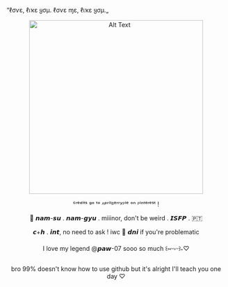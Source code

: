 “ℓσѵε, ℓเҡε ყσµ. ℓσѵε ɱε, ℓเҡε ყσµ.„<p>
<p align=center>
 <img src="https://github.com/user-attachments/assets/1daf6a7f-d454-42f3-b9ab-6032b81ad730" alt="Alt Text" width="400" height="400">
<p align="center">
 ᶜʳᵉᵈⁱᵗˢ ᵍᵒ ᵗᵒ ᴬᵖʳⁱˡᴮᵉʳʳʸᴾⁱᵉ ᵒⁿ ᴾⁱⁿᵗᵉʳᵉˢᵗ !
 <p align="center">
 🐙 𝙣𝙖𝙢-𝙨𝙪 . 𝙣𝙖𝙢-𝙜𝙮𝙪 . miiinor, don't be weird . 𝙄𝙎𝙁𝙋 . 🇵🇹</p>
 <p align="center">
𝙘+𝙝 . 𝙞𝙣𝙩, no need to ask ! iwc 🦑 𝙙𝙣𝙞 if you're problematic</p>
<p align="center">
I love my legend @𝙥𝙖𝙬-07 sooo so much ꒰⁠⑅⁠ᵕ⁠༚⁠ᵕ⁠꒱⁠˖⁠♡</p>
<p align="center">
bro 99% doesn't know how to use github but it's alright I'll teach you one day ♡</p>
<p>

<!--
<p>test</p>
<img src="https://github.com/user-attachments/assets/1daf6a7f-d454-42f3-b9ab-6032b81ad730" alt="Alt Text" width="500" height="500">
<!--
**mwshka/mwshka** is a ✨ _special_ ✨ repository because its `README.md` (this file) appears on your GitHub profile.

Here are some ideas to get you started:

- 🔭 I’m currently working on ...
- 🌱 I’m currently learning ...
- 👯 I’m looking to collaborate on ...
- 🤔 I’m looking for help with ...
- 💬 Ask me about ...
- 📫 How to reach me: ...
- 😄 Pronouns: ...
- ⚡ Fun fact: ...
-->
